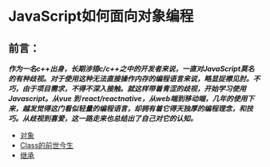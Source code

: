 # JavaScript如何面向对象编程 

## 前言：
***作为一名c++出身，长期涉猎c/c++之中的开发者来说，一直对JavaScript莫名的有种歧视。对于使用这种无法直接操作内存的编程语言来说，略显捉襟见肘。不巧，由于项目需求，不得不深入接触。就这样带着青涩的歧视，开始学习使用Javascript。从vue 到 react/reactnative，从web端到移动端，几年的使用下来，越发觉得这门看似轻量的编程语言，却拥有着它得天独厚的编程理念，和技巧。从歧视到喜爱，这一路走来也总结出了自己对它的认知。***
* [对象](https://github.com/ClownWang-1217/JavaScript/blob/main/object.md)
* [Class的前世今生](https://github.com/ClownWang-1217/JavaScript/blob/main/02.md)
* [继承](https://github.com/ClownWang-1217/JavaScript/blob/main/03.md)